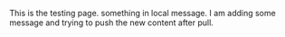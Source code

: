 This is the testing page.
something in local message.
I am adding some message and trying to push the new content after pull.
